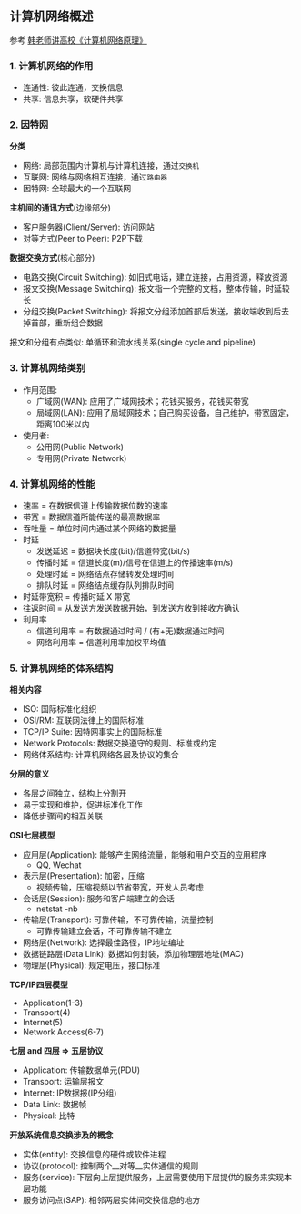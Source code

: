 ## 计算机网络概述

参考
[韩老师讲高校《计算机网络原理》](https://www.bilibili.com/video/av47486689?p=2)

### 1. 计算机网络的作用
- 连通性: 彼此连通，交换信息
- 共享: 信息共享，软硬件共享

### 2. 因特网
__分类__
- 网络: 局部范围内计算机与计算机连接，通过`交换机`
- 互联网: 网络与网络相互连接，通过`路由器`
- 因特网: 全球最大的一个互联网

__主机间的通讯方式__(边缘部分)
- 客户服务器(Client/Server): 访问网站
- 对等方式(Peer to Peer): P2P下载

__数据交换方式__(核心部分)
- 电路交换(Circuit Switching): 如旧式电话，建立连接，占用资源，释放资源
- 报文交换(Message Switching): 报文指一个完整的文档，整体传输，时延较长
- 分组交换(Packet Switching): 将报文分组添加首部后发送，接收端收到后去掉首部，重新组合数据

报文和分组有点类似: 单循环和流水线关系(single cycle and pipeline)

### 3. 计算机网络类别
- 作用范围:
    + 广域网(WAN): 应用了广域网技术；花钱买服务，花钱买带宽
    + 局域网(LAN): 应用了局域网技术；自己购买设备，自己维护，带宽固定，距离100米以内
- 使用者:
    + 公用网(Public Network)
    + 专用网(Private Network)

### 4. 计算机网络的性能
- 速率 = 在数据信道上传输数据位数的速率
- 带宽 = 数据信道所能传送的最高数据率
- 吞吐量 = 单位时间内通过某个网络的数据量
- 时延
    + 发送延迟 = 数据块长度(bit)/信道带宽(bit/s)
    + 传播时延 = 信道长度(m)/信号在信道上的传播速率(m/s)
    + 处理时延 = 网络结点存储转发处理时间
    + 排队时延 = 网络结点缓存队列排队时间
- 时延带宽积 = 传播时延 X 带宽
- 往返时间 = 从发送方发送数据开始，到发送方收到接收方确认
- 利用率
    + 信道利用率 = 有数据通过时间 / (有+无)数据通过时间
    + 网络利用率 = 信道利用率加权平均值

### 5. 计算机网络的体系结构
__相关内容__
- ISO: 国际标准化组织
- OSI/RM: 互联网法律上的国际标准
- TCP/IP Suite: 因特网事实上的国际标准
- Network Protocols: 数据交换遵守的规则、标准或约定
- 网络体系结构: 计算机网络各层及协议的集合

__分层的意义__
- 各层之间独立，结构上分割开
- 易于实现和维护，促进标准化工作
- 降低步骤间的相互关联

__OSI七层模型__
- 应用层(Application): 能够产生网络流量，能够和用户交互的应用程序
    + QQ, Wechat
- 表示层(Presentation): 加密，压缩
    + 视频传输，压缩视频以节省带宽，开发人员考虑
- 会话层(Session): 服务和客户端建立的会话
    + netstat -nb
- 传输层(Transport): 可靠传输，不可靠传输，流量控制
    + 可靠传输建立会话，不可靠传输不建立
- 网络层(Network): 选择最佳路径，IP地址编址
- 数据链路层(Data Link): 数据如何封装，添加物理层地址(MAC)
- 物理层(Physical): 规定电压，接口标准

__TCP/IP四层模型__  
- Application(1-3)
- Transport(4)
- Internet(5)
- Network Access(6-7)

__七层 and 四层 => 五层协议__
- Application: 传输数据单元(PDU)
- Transport: 运输层报文
- Internet: IP数据报(IP分组)
- Data Link: 数据帧
- Physical: 比特


__开放系统信息交换涉及的概念__
- 实体(entity): 交换信息的硬件或软件进程
- 协议(protocol): 控制两个__对等__实体通信的规则
- 服务(service): 下层向上层提供服务，上层需要使用下层提供的服务来实现本层功能
- 服务访问点(SAP): 相邻两层实体间交换信息的地方


